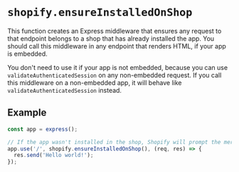 # `shopify.ensureInstalledOnShop`

This function creates an Express middleware that ensures any request to that endpoint belongs to a shop that has already installed the app. You should call this middleware in any endpoint that renders HTML, if your app is embedded.

You don't need to use it if your app is not embedded, because you can use `validateAuthenticatedSession` on any non-embedded request.
If you call this middleware on a non-embedded app, it will behave like `validateAuthenticatedSession` instead.

## Example

```ts
const app = express();

// If the app wasn't installed in the shop, Shopify will prompt the merchant for permissions.
app.use('/', shopify.ensureInstalledOnShop(), (req, res) => {
  res.send('Hello world!');
});
```
